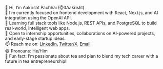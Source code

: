 👋 Hi, I’m Aakrisht Pachhai (@0Aakrisht)  
🎯 I’m currently focused on frontend development with React, Next.js, and AI integration using the OpenAI API.  
🚀 Learning full stack tools like Node.js, REST APIs, and PostgreSQL to build real-world, intelligent web apps.  
🤝 Open to internship opportunities, collaborations on AI-powered projects, and early-stage startup ideas.  
📫 Reach me on: [LinkedIn](https://www.linkedin.com/in/aakrisht-pachhai-a81614300/), [Twitter/X](https://x.com/allaboutaakrish), [Email](mailto:paakrisht123@gmail.com)  
😄 Pronouns: He/Him  
🍵 Fun fact: I’m passionate about tea and plan to blend my tech career with a future in tea entrepreneurship!
